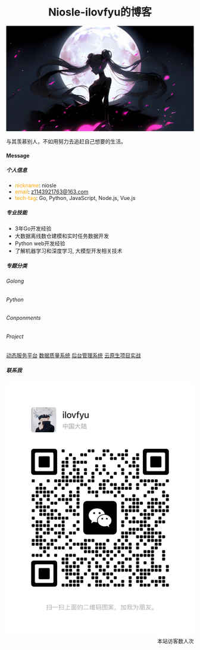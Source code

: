# <div style="text-align: center;">Niosle-ilovfyu的博客</div>
![Image title](images/index.jpg)
<head>
  <!-- Google tag (gtag.js) -->
  <script async src="https://www.googletagmanager.com/gtag/js?id=G-RB2LBFHN15"></script>
  <script>
  window.dataLayer = window.dataLayer || [];
  function gtag(){dataLayer.push(arguments);}
  gtag('js', new Date());
  gtag('config', 'G-RB2LBFHN15');
  </script>
<link rel="stylesheet" href="style/extra_css.css">
<title></title>
</head>

与其羡慕别人，不如用努力去追赶自己想要的生活。

#### Message 
##### 个人信息
- <font style="color: orange;">nickname</font>: niosle
- <font style="color: orange;">email</font>: z1143921763@163.com 
- <font style="color: orange;">tech-tag</font>: Go, Python, JavaScript, Node.js, Vue.js

##### 专业技能
- 3年Go开发经验
- 大数据离线数仓建模和实时任务数据开发
- Python web开发经验
- 了解机器学习和深度学习, 大模型开发相关技术



##### 专题分类

###### Golong

###### Python

###### Conponments

###### Project
<a href="">动态服务平台</a>
<a href="">数据质量系统</a>
<a href="">后台管理系统</a>
<a href="">云原生项目实战</a>



##### 联系我
<img class="meCode" src="images/meCode.jpg" alt="meCode">

<div style="text-align: right"> 
    <span id="busuanzi_container_site_uv">本站访客数<span id="busuanzi_value_site_uv"></span>人次</span>
</div>